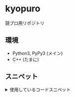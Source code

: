 # kyopuro
競プロ用リポジトリ

## 環境
- Python3, PyPy3 (メイン)
- C++ (たまに)

## スニペット
<details><summary>使用しているコードスニペット</summary>
<div>

**input -> int**
```python
int(input())
```

**input -> map (int)**
```python
map(int, input().split())
```

**input -> list (list (int))**
```python
[list(map(int, input().split())) for _ in range(N)]
```

**input -> list, list (int)**
```python
A, B = zip( *(map(int, input().split()) for _ in range(M)) )
```

**initialize array**
```python
def init_array(i, j, val=0):
    return [[val]*j for _ in range(i)]
```

**素因数分解**\
素因数のリストにする
```python
def factoring(n):
    result = [n]
    while result[-1] != 0:
        f = result.pop()
        for i in range(2, int(f ** 0.5 + 1)):
            if f % i == 0:
                result += [i, f//i]
                break
        else:
            result += [f, 0]
    return result[:-1]
```

素因数とその数のタプルのリストにする
```python
def fac_count(n):
    result = []
    for i in range(2, int(n ** 0.5 + 1)):
        if n % i != 0: continue
        counter = 0
        while n % i == 0:
            n //= i
            counter += 1
        result.append((i, counter))
    if n != 1:
        result.append((n, 1))
    return result
```

<!-- **テストコードの一括コメントアウト**

```re
print(DP)  # test
```
```re
(\s*)(.+# test) -> $1# $2
```
```re
(\s*)# (.+# test) -> $1$2
```

1. コードのテスト部分の最後に `# test` を追加する
2. エディタの置換で `(\s*)(.+# test) -> $1# $2` を実行 (正規表現を有効化する)
3. 戻すときは `(\s*)# (.+# test) -> $1$2` -->

</div></details>
